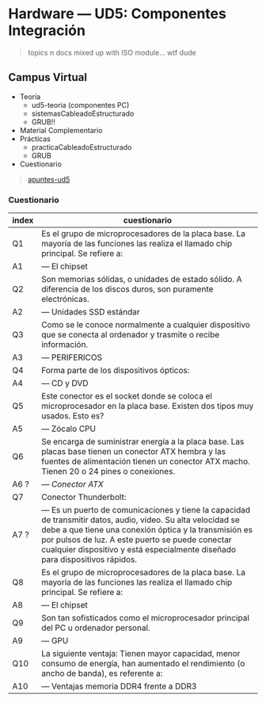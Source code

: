 # Hardware — UD5: Componentes Integración

> topics n docs mixed up with ISO module... wtf dude

## Campus Virtual

- Teoría
  - ud5-teoria (componentes PC)
  - sistemasCableadoEstructurado
  - GRUB!!
- Material Complementario <!--RAM-->
- Prácticas
  - practicaCableadoEstructurado
  - GRUB
- Cuestionario

> [apuntes-ud5]()

### Cuestionario

| index | cuestionario |
| ---   | --- |
| Q1    | Es el grupo de microprocesadores de la placa base. La mayoría de las funciones las realiza el llamado chip principal. Se refiere a:
| A1    | — El chipset <!--~~EL MICROPROCESADOR~~-->
| Q2    | Son memorias sólidas, o unidades de estado sólido. A diferencia de los discos duros, son puramente electrónicas. 
| A2    | — Unidades SSD estándar
| Q3    | Como se le conoce normalmente a cualquier dispositivo que se conecta al ordenador y trasmite o recibe información.
| A3    | — PERIFERICOS
| Q4    | Forma parte de los dispositivos ópticos:
| A4    | — CD y DVD
| Q5    | Este conector es el socket donde se coloca el microprocesador en la placa base. Existen dos tipos muy usados. Esto es?
| A5    | — Zócalo CPU
| Q6    | Se encarga de suministrar energía a la placa base. Las placas base tienen un conector ATX hembra y las fuentes de alimentación tienen un conector ATX macho. Tienen 20 o 24 pines o conexiones.
| A6 ?  | — *Conector ATX*
| Q7    | Conector Thunderbolt:
| A7 ?  | — Es un puerto de comunicaciones y tiene la capacidad de transmitir datos, audio, video. Su alta velocidad se debe a que tiene una conexión óptica y la transmisión es por pulsos de luz. A este puerto se puede conectar cualquier dispositivo y está especialmente diseñado para dispositivos rápidos. <!--<br> ~~El conector USB o bus universal en serie es el más usado por su simplicidad, resistencia y fiabilidad.~~-->
| Q8    | Es el grupo de microprocesadores de la placa base. La mayoría de las funciones las realiza el llamado chip principal. Se refiere a:
| A8    | — El chipset
| Q9    | Son tan sofisticados como el microprocesador principal del PC u ordenador personal.
| A9    | — GPU
| Q10   | La siguiente ventaja: Tienen mayor capacidad, menor consumo de energía, han aumentado el rendimiento (o ancho de banda), es referente a:
| A10   | — Ventajas memoria DDR4 frente a DDR3